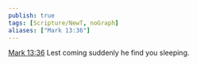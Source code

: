 ```yaml
---
publish: true
tags: [Scripture/NewT, noGraph]
aliases: ["Mark 13:36"]
---
```

[Mark 13:36](https://churchofjesuschrist.org/study/scriptures/nt/mark/13?lang=eng&id=p36#p36) Lest coming suddenly he find you sleeping.
